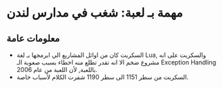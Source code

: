 # مهمة بـ لعبة: شغب في مدارس لندن

## معلومات عامة
* السكربت كان من اوائل المشاريع الي ابرمجها بـ لغة Lua, والسكربت على انه مشروع ضخم الا انه تقدر تطلع منه اخطاء بسبب صعوبة الـ Exception Handling باللعبة, لأن اللعبة من عام 2006.
* السكربت من سطر 1151 الى سطر 1190 شفرت الكلام لأسباب خاصة.

